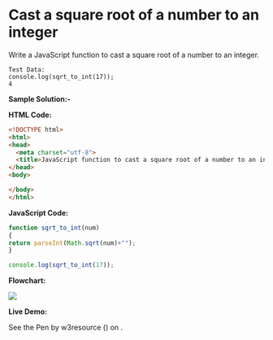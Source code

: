 # Cast a square root of a number to an integer

Write a JavaScript function to cast a square root of a number to an integer.

```
Test Data: 
console.log(sqrt_to_int(17));
4
```

**Sample Solution:-**

**HTML Code:**

```html
<!DOCTYPE html>
<html>
<head>
  <meta charset="utf-8">
  <title>JavaScript function to cast a square root of a number to an integer.</title>
</head>
<body>

</body>
</html>

```

**JavaScript Code:**

```js
function sqrt_to_int(num)
{
return parseInt(Math.sqrt(num)+"");
}

console.log(sqrt_to_int(17));

```

**Flowchart:**

![](https://www.w3resource.com/w3r_images/javascript-math-exercise-30.png)

**Live Demo:**

<section class="expand-codepen"><p data-height="380" data-theme-id="0" data-slug-hash="jGLepN" data-default-tab="js,result" data-user="w3resource" data-embed-version="2" data-pen-title="JavaScript - common-editor-exercises" data-editable="true" class="codepen">See the Pen by w3resource () on .</p><codepen></codepen></section>